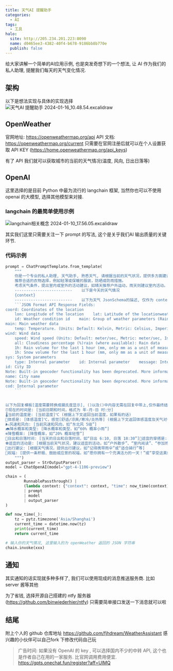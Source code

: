 ```yaml
---
title: 天气AI 提醒助手
categories:
  - AI
tags:
  - 工具
halo:
  site: http://205.234.201.223:8090
  name: d0465ee3-4382-40f4-b678-9186bb8b770e
  publish: false
---
```

给大家讲解一个简单的AI应用示例, 也是突发奇想下的一个想法, 让 AI 作为我们的私人助理, 提醒我们每天的天气变化情况.
## 架构
以下是想法实现与具体的实现选择
![天气AI 提醒助手 2024-01-16_10.48.54.excalidraw](http://picbed.fjhdream.cn/202401161110502.svg)

## OpenWeather

官网地址: https://openweathermap.org/api
API 文档: https://openweathermap.org/current
只需要在官网注册后就可以在个人设置获取 API KEY (https://home.openweathermap.org/api_keys)

有了 API 我们就可以获取城市的当前的天气情况(温度, 风向, 日出日落等)

## OpenAI

这里选择的是目前 Python 中最为流行的 langchain 框架, 当然你也可以不使用 openai 的大模型, 选择其他模型来对接.

### langchain 的最简单使用示例
![langchain相关概念 2024-01-10_17.56.05.excalidraw](http://picbed.fjhdream.cn/202401161110576.svg)

其实我们这里只需要关注一下 prompt 的写法, 这个是关乎我们AI 输出质量的关键环节.

### 代码示例
``` python
prompt = ChatPromptTemplate.from_template(  
    """  
    你是一个专业的私人助理, 天气助手, 熟悉天气, 请根据当前的天气状况，提供多方面建议.  
    推荐合适的衣物选择，例如轻薄或保暖的服装，防晒或防雨措施。  
    考虑天气条件，提出室内或室外的活动建议，如晴天推荐户外运动，雨天则建议室内活动。    这些建议将帮助用户更好地准备当天的行程，确保舒适和安全。    现在的时间是: {time}  
    -------------------------    以下是今天的天气情况  
    {context}    
    -------------------------    以下为天气 JsonSchema的描述, 仅作为 context 释义参考  
    ```JSON Format API Response Fields:  
coord: Coordinates of the location  
    lon: Longitude of the location    lat: Latitude of the locationweather: Weather conditions array (more info on Weather condition codes)  
    id: Weather condition id    main: Group of weather parameters (Rain, Snow, Clouds, etc.)    description: Weather condition within the group. (Additional information available in various languages)    icon: Weather icon idbase: Internal parameter  
main: Main weather data  
    temp: Temperature. (Units: Default: Kelvin, Metric: Celsius, Imperial: Fahrenheit)    feels_like: Temperature accounting for human perception of weather. (Units: Default: Kelvin, Metric: Celsius, Imperial: Fahrenheit)    pressure: Atmospheric pressure on the sea level (hPa)    humidity: Humidity (%)    temp_min: Minimum currently observed temperature (Units: Default: Kelvin, Metric: Celsius, Imperial: Fahrenheit)    temp_max: Maximum currently observed temperature (Units: Default: Kelvin, Metric: Celsius, Imperial: Fahrenheit)    sea_level: Atmospheric pressure on the sea level (hPa)    grnd_level: Atmospheric pressure on the ground level (hPa)visibility: Visibility (meters, maximum value is 10 km)  
wind: Wind data  
    speed: Wind speed (Units: Default: meter/sec, Metric: meter/sec, Imperial: miles/hour)    deg: Wind direction (degrees, meteorological)    gust: Wind gust (Units: Default: meter/sec, Metric: meter/sec, Imperial: miles/hour)clouds: Cloudiness data  
    all: Cloudiness percentage (%)rain (where available): Rain data  
    1h: Rain volume for the last 1 hour (mm, only mm as a unit of measurement)    3h: Rain volume for the last 3 hours (mm, indicating potential rain in the near future)snow (where available): Snow data  
    1h: Snow volume for the last 1 hour (mm, only mm as a unit of measurement)    3h: Snow volume for the last 3 hours (mm, indicating potential snowfall in the near future)dt: Time of data calculation (unix, UTC)  
sys: System parameters  
    type: Internal parameter    id: Internal parameter    message: Internal parameter    country: Country code (e.g., GB, JP)    sunrise: Sunrise time (unix, UTC)    sunset: Sunset time (unix, UTC)timezone: Shift in seconds from UTC  
id: City ID  
Note: Built-in geocoder functionality has been deprecated. More information can be found here.  
name: City name  
Note: Built-in geocoder functionality has been deprecated. More information can be found here.  
cod: Internal parameter   
    ```  
  
  
以下为回复模板[温度需要转换成摄氏度显示], ()以及()中内容无需在回复中带上,仅作最终结果展示,无需解释单位换算等内容:  
⏰现在的时间是: [当前日期和时间，格式为 年-月-日 时:分]  
🌡️当前的温度是: [当前温度]℃ (根据上下文返回当前温度，如果有的话)  
🤒体感是: [体感温度]℃，感觉[舒适/凉爽/寒冷/炎热等] (根据上下文返回体感温度及天气对个人的感觉)  
🌬️风速和风向: [当前风速和风向，如“东北风 5级”]  
🌧️降水概率和类型: [降水概率和类型，如“60% 概率小雨”]  
❄️降雪概率: [降雪概率，如“20% 概率轻雪”]  
🌅日出和日落时间: [当天的日出和日落时间，如“日出 6:10, 日落 18:30”]🧣适宜的穿搭是: [根据体感温度和天气状况，提供简洁的穿搭建议，例如“轻薄长袖和牛仔裤”或“保暖外套和羊毛围巾”等]  
⚽️适宜的活动是: [根据当前天气状况，建议适宜的活动，如“户外散步”、“室内阅读”、“参加热瑜伽课程”等]  
🚗出行建议: [根据天气情况，提供出行建议，如“记得携带雨伞”或“适合骑行”等]  
🎉祝福: [提供一条积极、鼓励或应景的祝福，如“愿你拥有一个充满活力的一天！”或“享受这美好的晴朗天气！”等]  
    """)  
output_parser = StrOutputParser()  
model = ChatOpenAI(model="gpt-4-1106-preview")

chain = (  
        RunnablePassthrough() |  
        (lambda context: {"context": context, "time": now_time(context)})  
        | prompt  
        | model  
        | output_parser  
)

def now_time(_):  
    tz = pytz.timezone('Asia/Shanghai')  
    current_time = datetime.now(tz)  
    print(current_time)  
    return current_time

# 输入你的天气情况, 这里输入的为 openWeather 返回的 JSON 字符串
chain.invoke(xxx)

```

## 通知
其实通知的话实现就多种多样了, 我们可以使用现成的消息推送服务商. 
比如 server 酱等其他

为了省钱, 选择开源自己搭建的 ntfy 服务器 (https://github.com/binwiederhier/ntfy)
只需要简单接口发送一下消息就可以啦

## 结尾

附上个人的 github 仓库地址 https://github.com/fjhdream/WeatherAssistant 感兴趣的小伙伴可以自己fork 下修改代码自己玩

> 广告时间:
> 如果没有 OpenAI 的 key , 可以选择国内不少的中转 API, 这个也是作者自己在用的一家服务. 比官网调用费用便宜.
> https://gpts.onechat.fun/register?aff=UlMQ